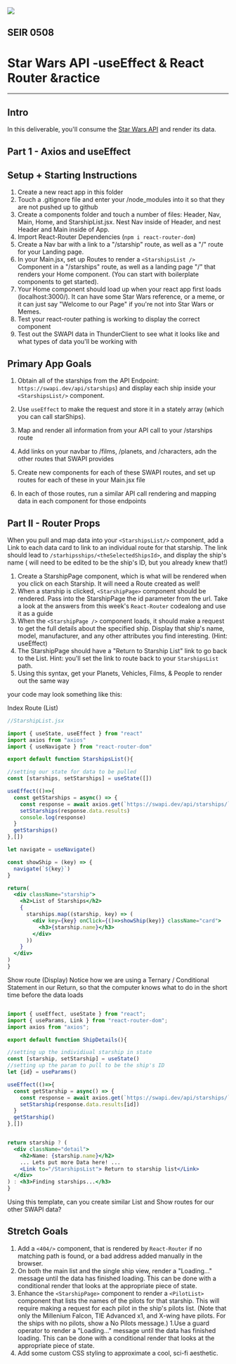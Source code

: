 <img src="https://i.imgur.com/go18uJE.jpg">

## SEIR 0508

# Star Wars API -useEffect & React Router &ractice

---

## Intro
In this deliverable, you'll consume the [Star Wars API](https://swapi.dev/api/starships) and render its data. 


## Part 1 - Axios and useEffect
## Setup + Starting Instructions 

1. Create a new react app in this folder
1. Touch a .gitignore file and enter your /node_modules into it so that they are not pushed up to github
1. Create a components folder and touch a number of files: Header, Nav, Main, Home, and StarshipList.jsx. Nest Nav inside of Header, and nest Header and Main inside of App.
1. Import React-Router Dependencies (`npm i react-router-dom`)
1. Create a Nav bar with a link to a "/starship" route, as well as a "/" route for your Landing page.
1. In your Main.jsx, set up Routes to render a `<StarshipsList />` Component in a "/starships" route, as well as a landing page "/" that renders your Home component.  (You can start with boilerplate components to get started). 
1. Your Home component should load up when your react app first loads (localhost:3000/). It can have some Star Wars reference, or a meme, or it can just say "Welcome to our Page" if you're not into Star Wars or Memes.
1. Test your react-router pathing is working to display the correct component
1. Test out the SWAPI data in ThunderClient to see what it looks like and what types of data you'll be working with

## Primary App Goals
1. Obtain all of the starships from the API Endpoint: `https://swapi.dev/api/starships`) and display each ship inside your `<StarshipsList/>` component. 
1. Use `useEffect` to make the request and store it in a stately array (which you can call starShips).
1. Map and render all information from your API call to your /starships route

1. Add links on your navbar to /films, /planets, and /characters, adn the other routes that SWAPI provides
2. Create new components for each of these SWAPI routes, and set up routes for each of these in your Main.jsx file
3. In each of those routes, run a similar API call rendering and mapping data in each component for those endpoints


## Part II - Router Props

When you pull and map data into your `<StarshipsList/>` component,  add a Link to each data card to link to an individual route for that starship. The link should lead to `/starhipsships/<theSelectedShipsId>`, and display the ship's name (<theSelectedShipsId> will need to be edited to be the ship's ID, but you already knew that!)
1. Create a StarshipPage component, which is what will be rendered when you click on each Starship. It will need a Route created as well!
1. When a starship is clicked, `<StarshipPage>` component should be rendered. Pass into the StarshipPage the id parameter from the url. Take a look at the answers from this week's `React-Router` codealong and use it as a guide 
1. When the `<StarshipPage />` component loads, it should make a request to get the full details about the specified ship. Display that ship's name, model, manufacturer, and any other attributes you find interesting. (Hint: useEffect)
1. The StarshipPage should have a "Return to Starship List" link to go back to the List. Hint: you'll set the link to route back to your `StarshipsList` path. 
1. Using this syntax, get your Planets, Vehicles, Films, & People to render out the same way

your code may look something like this:
  
  Index Route (List)
  ```jsx
 //StarshipList.jsx 
  
import { useState, useEffect } from "react"
import axios from "axios"
import { useNavigate } from "react-router-dom"

export default function StarshipsList(){

  //setting our state for data to be pulled
  const [starships, setStarships] = useState([])

  useEffect(()=>{
    const getStarships = async() => {
      const response = await axios.get(`https://swapi.dev/api/starships/`)
      setStarships(response.data.results)
      console.log(response)
    }
    getStarships()
  },[])

  let navigate = useNavigate()

  const showShip = (key) => {
    navigate(`${key}`)
  }

  return(
    <div className="starship">
      <h2>List of Starships</h2>
      {
        starships.map((starship, key) => (
          <div key={key} onClick={()=>showShip(key)} className="card">
            <h3>{starship.name}</h3>
          </div>
        ))
      }
    </div>
  )
}
```

Show route (Display)
  Notice how we are using a Ternary / Conditional Statement in our Return, so that the computer knows what to do in the short time before the data loads
  
  ```jsx
  
 import { useEffect, useState } from "react";
import { useParams, Link } from "react-router-dom";
import axios from "axios";

export default function ShipDetails(){

  //setting up the individiual starship in state
  const [starship, setStarship] = useState()
  //setting up the param to pull to be the ship's ID
  let {id} = useParams()

  useEffect(()=>{
    const getStarship = async() => {
      const response = await axios.get(`https://swapi.dev/api/starships/`)
      setStarship(response.data.results[id])
    }
    getStarship()
  },[])


  return starship ? (
    <div className="detail">
      <h2>Name: {starship.name}</h2>
      ... Lets put more Data here! ... 
      <Link to="/StarshipsList"> Return to starship list</Link>
    </div>
  ) : <h3>Finding starships...</h3>
}
  
```
  
  Using this template, can you create similar List and Show routes for our other SWAPI data?
  
  
  
 
## Stretch Goals
1. Add a `<404/>` component, that is rendered by `React-Router` if no matching path is found, or a bad address added manually in the browser.
1. On both the main list and the single ship view, render a "Loading..." message until the data has finished loading. This can be done with a conditional render that looks at the appropriate piece of state.
1. Enhance the `<StarshipPage>` component to render a `<PilotList>` component that lists the names of the pilots for that starship. This will require making a request for each pilot in the ship's pilots list. (Note that only the Millenium Falcon, TIE Advanced x1, and X-wing have pilots. For the ships with no pilots, show a No Pilots message.)
1.Use a guard operator to render a "Loading..." message until the data has finished loading. This can be done with a conditional render that looks at the appropriate piece of state.
1. Add some custom CSS styling to approximate a cool, sci-fi aesthetic. 


